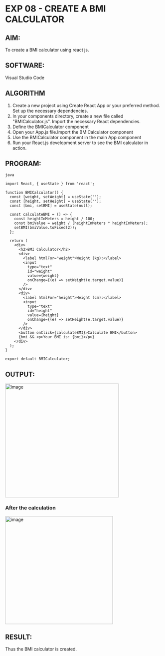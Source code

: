# EXP 08 - CREATE A BMI CALCULATOR

## AIM:

To create a BMI calculator using react js.

## SOFTWARE:

Visual Studio Code

## ALGORITHM

1) Create a new project using Create React App or your preferred method.
Set up the necessary dependencies.
2) In your components directory, create a new file called "BMICalculator.js".
Import the necessary React dependencies.
3) Define the BMICalculator component
4) Open your App.js file.Import the BMICalculator component
5) Use the BMICalculator component in the main App component
6) Run your React.js development server to see the BMI calculator in action.

## PROGRAM:
```
java

import React, { useState } from 'react';

function BMICalculator() {
  const [weight, setWeight] = useState('');
  const [height, setHeight] = useState('');
  const [bmi, setBMI] = useState(null);

  const calculateBMI = () => {
    const heightInMeters = height / 100;    
    const bmiValue = weight / (heightInMeters * heightInMeters);
    setBMI(bmiValue.toFixed(2));
  };

  return (
    <div>
      <h2>BMI Calculator</h2>
      <div>
        <label htmlFor="weight">Weight (kg):</label>
        <input
          type="text"
          id="weight"
          value={weight}
          onChange={(e) => setWeight(e.target.value)}
        />
      </div>
      <div>
        <label htmlFor="height">Height (cm):</label>
        <input
          type="text"
          id="height"
          value={height}
          onChange={(e) => setHeight(e.target.value)}
        />
      </div>
      <button onClick={calculateBMI}>Calculate BMI</button>
      {bmi && <p>Your BMI is: {bmi}</p>}
    </div>
  );
}

export default BMICalculator;
```

## OUTPUT:

<img width="364" alt="image" src="https://github.com/Monisha-11/EXP-08---MODERN-WEB/assets/93427240/164e0391-b54e-4698-bf8b-5284be612214">

### After the calculation

<img width="345" alt="image" src="https://github.com/Monisha-11/EXP-08---MODERN-WEB/assets/93427240/237e6d98-f198-4791-ad2c-e679f963fbb2">



## RESULT:

Thus the BMI calculator is created.
